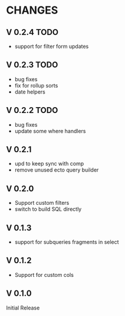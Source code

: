 
CHANGES
=======

V 0.2.4 TODO
------------

- support for filter form updates

V 0.2.3 TODO
------------

- bug fixes
- fix for rollup sorts
- date helpers

V 0.2.2 TODO
------------

- bug fixes
- update some where handlers

V 0.2.1
-------

- upd to keep sync with comp
- remove unused ecto query builder

V 0.2.0
-------

- Support custom filters
- switch to build SQL directly

V 0.1.3
-------

- support for subqueries fragments in select

V 0.1.2
-------

- Support for custom cols

V 0.1.0
-------

Initial Release
